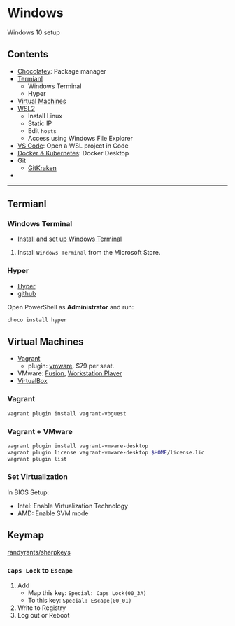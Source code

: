 # Windows

Windows 10 setup

## Contents

- [Chocolatey](https://chocolatey.org/): Package manager
- [Termianl](#termianl)
  - Windows Terminal
  - Hyper
- [Virtual Machines](#virtual-machines)
- [WSL2](wsl2.md)
  - Install Linux
  - Static IP
  - Edit `hosts`
  - Access using Windows File Explorer
- [VS Code](vscode.md): Open a WSL project in Code
- [Docker & Kubernetes](docker.desktop.md): Docker Desktop
- Git
  - [GitKraken](https://www.gitkraken.com/)
- [Keymap]:(#keymap)

---

## Termianl

### Windows Terminal

- [Install and set up Windows Terminal](https://docs.microsoft.com/en-us/windows/terminal/get-started)

1. Install `Windows Terminal` from the Microsoft Store.

### Hyper

- [Hyper](https://hyper.is/)
- [github](https://github.com/vercel/hyper)

Open PowerShell as **Administrator** and run:

```bash
choco install hyper
```

## Virtual Machines

- [Vagrant](https://www.vagrantup.com/downloads)
  - plugin: [vmware](https://www.vagrantup.com/vmware). $79 per seat.
- VMware: [Fusion](https://www.vmware.com/products/fusion.html), [Workstation Player](https://www.vmware.com/products/workstation-player.html)
- [VirtualBox](https://www.virtualbox.org/wiki/Downloads)

### Vagrant

```bash
vagrant plugin install vagrant-vbguest
```

### Vagrant + VMware

```bash
vagrant plugin install vagrant-vmware-desktop
vagrant plugin license vagrant-vmware-desktop $HOME/license.lic
vagrant plugin list
```

### Set Virtualization

In BIOS Setup:

- Intel: Enable Virtualization Technology
- AMD: Enable SVM mode

## Keymap

[randyrants/sharpkeys](https://github.com/randyrants/sharpkeys)

### `Caps Lock` to `Escape`

1. Add
   - Map this key: `Special: Caps Lock(00_3A)`
   - To this key: `Special: Escape(00_01)`
1. Write to Registry
1. Log out or Reboot
